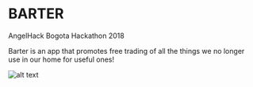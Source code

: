# BARTER
AngelHack Bogota Hackathon 2018

Barter is an app that promotes free trading of all the things we no longer use in our home for useful ones!

![alt text](https://scontent-atl3-1.cdninstagram.com/vp/32d672d512bcdc70089fc3554a2f47bb/5BF8797C/t51.2885-15/e35/37846321_662933417403756_7433582533805080576_n.jpg)
